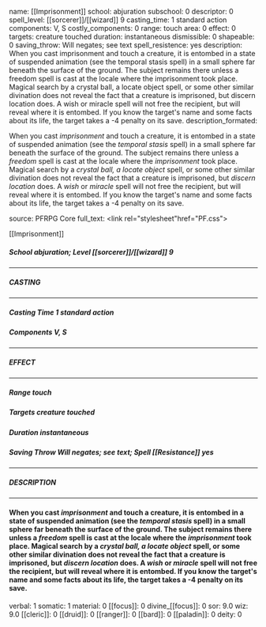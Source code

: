 name: [[Imprisonment]]
school: abjuration
subschool: 0
descriptor: 0
spell_level: [[sorcerer]]/[[wizard]] 9
casting_time: 1 standard action
components: V, S
costly_components: 0
range: touch
area: 0
effect: 0
targets: creature touched
duration: instantaneous
dismissible: 0
shapeable: 0
saving_throw: Will negates; see text
spell_resistence: yes
description: When you cast imprisonment and touch a creature, it is entombed in a state of suspended animation (see the temporal stasis spell) in a small sphere far beneath the surface of the ground. The subject remains there unless a freedom spell is cast at the locale where the imprisonment took place. Magical search by a crystal ball, a locate object spell, or some other similar divination does not reveal the fact that a creature is imprisoned, but discern location does. A wish or miracle spell will not free the recipient, but will reveal where it is entombed. If you know the target's name and some facts about its life, the target takes a -4 penalty on its save.
description_formated: <p>When you cast <i>imprisonment</i> and touch a creature, it is entombed in a state of suspended animation (see the <i>temporal stasis</i> spell) in a small sphere far beneath the surface of the ground. The subject remains there unless a <i>freedom</i> spell is cast at the locale where the <i>imprisonment</i> took place. Magical search by a <i>crystal ball, a locate object</i> spell, or some other similar divination does not reveal the fact that a creature is imprisoned, but <i>discern location</i> does. A <i>wish</i> or <i>miracle</i> spell will not free the recipient, but will reveal where it is entombed. If you know the target's name and some facts about its life, the target takes a -4 penalty on its save.</p>
source: PFRPG Core
full_text: <link rel="stylesheet"href="PF.css"><div class="heading"><p class="alignleft">[[Imprisonment]]</p><div style="clear: both;"></div></div><div><h5><b>School </b>abjuration; <b>Level </b>[[sorcerer]]/[[wizard]] 9</h5></div><hr/><div><h5><b>CASTING</b></h5></div><hr/><div><h5><b>Casting Time </b>1 standard action</h5><h5><b>Components </b>V, S</h5></div><hr/><div><h5><b>EFFECT</b></h5></div><hr/><div><h5><b>Range </b>touch</h5><h5><b>Targets </b>creature touched</h5><h5><b>Duration </b>instantaneous</h5><h5><b>Saving Throw </b>Will negates; see text; <b>Spell [[Resistance]] </b>yes</h5></div><hr/><div><h5><b>DESCRIPTION</b></h5></div><hr/><div><h4><p>When you cast <i>imprisonment</i> and touch a creature, it is entombed in a state of suspended animation (see the <i>temporal stasis</i> spell) in a small sphere far beneath the surface of the ground. The subject remains there unless a <i>freedom</i> spell is cast at the locale where the <i>imprisonment</i> took place. Magical search by a <i>crystal ball, a locate object</i> spell, or some other similar divination does not reveal the fact that a creature is imprisoned, but <i>discern location</i> does. A <i>wish</i> or <i>miracle</i> spell will not free the recipient, but will reveal where it is entombed. If you know the target's name and some facts about its life, the target takes a -4 penalty on its save.</p></h4></div>
verbal: 1
somatic: 1
material: 0
[[focus]]: 0
divine_[[focus]]: 0
sor: 9.0
wiz: 9.0
[[cleric]]: 0
[[druid]]: 0
[[ranger]]: 0
[[bard]]: 0
[[paladin]]: 0
deity: 0
